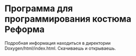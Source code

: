 # Программа для программирования костюма Реформа

Подробная информация находиться в директории Doxygen/html/index.html.
Скачиваешь и открываешь.
